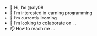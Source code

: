 - 👋 Hi, I’m @aly08
- 👀 I’m interested in learning programming
- 🌱 I’m currently learning
- 💞️ I’m looking to collaborate on ...
- 📫 How to reach me ...

<!---
aly08/aly08 is a ✨ special ✨ repository because its `README.md` (this file) appears on your GitHub profile.
You can click the Preview link to take a look at your changes.
--->
